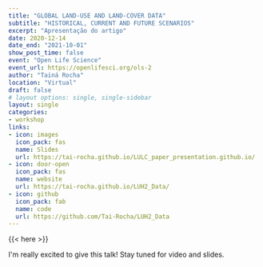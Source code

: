 ```yaml
---
title: "GLOBAL LAND-USE AND LAND-COVER DATA"
subtitle: "HISTORICAL, CURRENT AND FUTURE SCENARIOS"
excerpt: "Apresentação do artigo"
date: 2020-12-14
date_end: "2021-10-01"
show_post_time: false
event: "Open Life Science"
event_url: https://openlifesci.org/ols-2
author: "Tainá Rocha"
location: "Virtual"
draft: false
# layout options: single, single-sidebar
layout: single
categories:
- workshop
links:
- icon: images
  icon_pack: fas
  name: Slides
  url: https://tai-rocha.github.io/LULC_paper_presentation.github.io/
- icon: door-open
  icon_pack: fas
  name: website
  url: https://tai-rocha.github.io/LUH2_Data/
- icon: github
  icon_pack: fab
  name: code
  url: https://github.com/Tai-Rocha/LUH2_Data
---
```


{{< here >}}

I'm really excited to give this talk! Stay tuned for video and slides.
